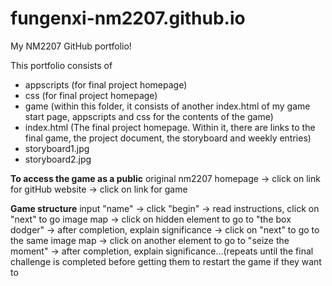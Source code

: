 # fungenxi-nm2207.github.io
My NM2207 GitHub portfolio!

This portfolio consists of 

- appscripts (for final project homepage)
- css (for final project homepage)
- game (within this folder, it consists of another index.html of my game start page, appscripts and css for the contents of the game)
- index.html (The final project homepage. Within it, there are links to the final game, the project document, the storyboard and weekly entries)
- storyboard1.jpg
- storyboard2.jpg

**To access the game as a public**
original nm2207 homepage -> click on link for gitHub website -> click on link for game

**Game structure**
input "name" -> click "begin" -> read instructions, click on "next" to go image map -> click on hidden element to go to "the box dodger" -> after completion, explain significance -> click on "next" to go to the same image map -> click on another element to go to "seize the moment" -> after completion, explain significance...(repeats until the final challenge is completed before getting them to restart the game if they want to 

